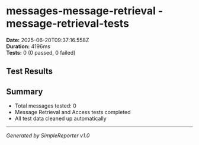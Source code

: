 # messages-message-retrieval - message-retrieval-tests

**Date:** 2025-06-20T09:37:16.558Z  
**Duration:** 4196ms  
**Tests:** 0 (0 passed, 0 failed)

## Test Results



## Summary

- Total messages tested: 0
- Message Retrieval and Access tests completed
- All test data cleaned up automatically

---
*Generated by SimpleReporter v1.0*
